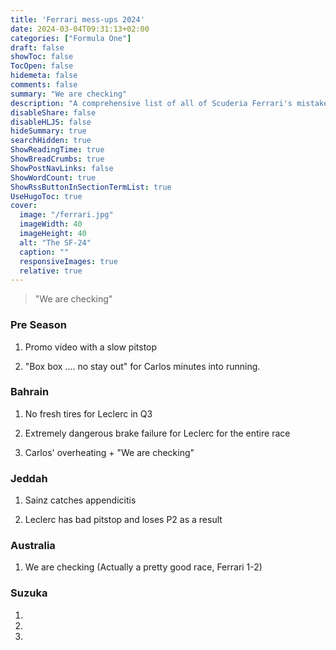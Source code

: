 ```yaml
---
title: 'Ferrari mess-ups 2024'
date: 2024-03-04T09:31:13+02:00
categories: ["Formula One"]
draft: false
showToc: false
TocOpen: false
hidemeta: false
comments: false
summary: "We are checking"
description: "A comprehensive list of all of Scuderia Ferrari's mistakes for 2024"
disableShare: false
disableHLJS: false
hideSummary: true
searchHidden: true
ShowReadingTime: true
ShowBreadCrumbs: true
ShowPostNavLinks: false
ShowWordCount: true
ShowRssButtonInSectionTermList: true
UseHugoToc: true
cover:
  image: "/ferrari.jpg"
  imageWidth: 40
  imageHeight: 40
  alt: "The SF-24"
  caption: ""
  responsiveImages: true
  relative: true 
---
```


> "We are checking"


### Pre Season

1. Promo video with a slow pitstop

2. "Box box .... no stay out" for Carlos minutes into running.


### Bahrain 

1. No fresh tires for Leclerc in Q3

2. Extremely dangerous brake failure for Leclerc for the entire race 

3. Carlos' overheating +  "We are checking" 


### Jeddah

1. Sainz catches appendicitis 

2. Leclerc has bad pitstop and loses P2 as a result

### Australia 

1. We are checking (Actually a pretty good race, Ferrari 1-2)

### Suzuka 

1. 

2. 

3. 